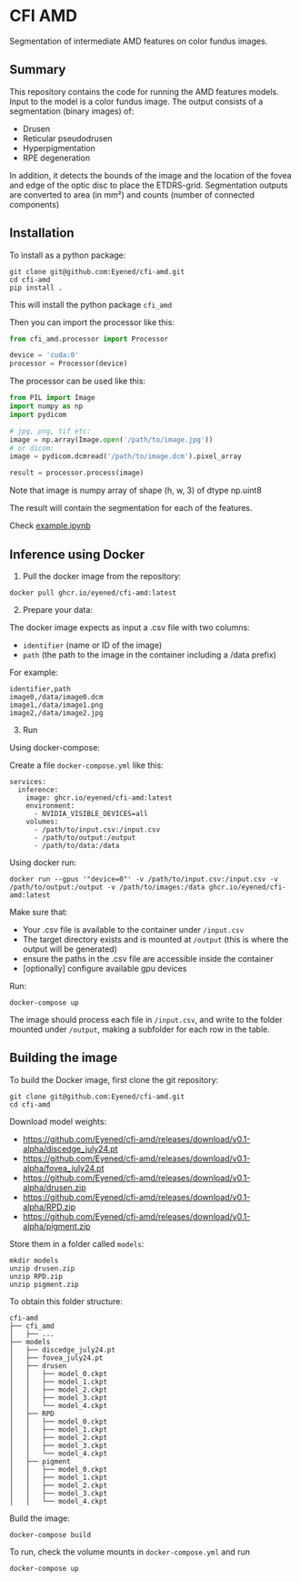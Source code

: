 # CFI AMD

Segmentation of intermediate AMD features on color fundus images.

## Summary

This repository contains the code for running the AMD features models.
Input to the model is a color fundus image.
The output consists of a segmentation (binary images) of:
 - Drusen
 - Reticular pseudodrusen
 - Hyperpigmentation
 - RPE degeneration

In addition, it detects the bounds of the image and the location of the fovea and edge of the optic disc to place the ETDRS-grid.
Segmentation outputs are converted to area (in mm²) and counts (number of connected components)

## Installation
To install as a python package:
```
git clone git@github.com:Eyened/cfi-amd.git
cd cfi-amd
pip install .
```
This will install the python package `cfi_amd`

Then you can import the processor like this:
```python
from cfi_amd.processor import Processor

device = 'cuda:0'
processor = Processor(device)
```

The processor can be used like this:
```python
from PIL import Image
import numpy as np
import pydicom

# jpg, png, tif etc:
image = np.array(Image.open('/path/to/image.jpg'))
# or dicom:
image = pydicom.dcmread('/path/to/image.dcm').pixel_array

result = processor.process(image)
```
Note that image is numpy array of shape (h, w, 3) of dtype np.uint8

The result will contain the segmentation for each of the features.

Check [example.ipynb](example.ipynb)

## Inference using Docker

1. Pull the docker image from the repository:
```
docker pull ghcr.io/eyened/cfi-amd:latest
```

2. Prepare your data:

The docker image expects as input a .csv file with two columns:
- `identifier` (name or ID of the image)
- `path` (the path to the image in the container including a /data prefix)

For example:
```
identifier,path
image0,/data/image0.dcm
image1,/data/image1.png
image2,/data/image2.jpg
```
3. Run 

Using docker-compose:

Create a file `docker-compose.yml` like this:
```
services:
  inference:
    image: ghcr.io/eyened/cfi-amd:latest
    environment:
      - NVIDIA_VISIBLE_DEVICES=all
    volumes:
      - /path/to/input.csv:/input.csv
      - /path/to/output:/output
      - /path/to/data:/data
```

Using docker run:
```
docker run --gpus '"device=0"' -v /path/to/input.csv:/input.csv -v /path/to/output:/output -v /path/to/images:/data ghcr.io/eyened/cfi-amd:latest
```

Make sure that:
- Your .csv file is available to the container under `/input.csv`
- The target directory exists and is mounted at `/output` (this is where the output will be generated)
- ensure the paths in the .csv file are accessible inside the container
- [optionally] configure available gpu devices

Run:
```
docker-compose up
```
The image should process each file in `/input.csv`, and write to the folder mounted under `/output`, making a subfolder for each row in the table.

## Building the image
To build the Docker image, first clone the git repository:
```
git clone git@github.com:Eyened/cfi-amd.git
cd cfi-amd
```
Download model weights:

- https://github.com/Eyened/cfi-amd/releases/download/v0.1-alpha/discedge_july24.pt
- https://github.com/Eyened/cfi-amd/releases/download/v0.1-alpha/fovea_july24.pt
- https://github.com/Eyened/cfi-amd/releases/download/v0.1-alpha/drusen.zip
- https://github.com/Eyened/cfi-amd/releases/download/v0.1-alpha/RPD.zip
- https://github.com/Eyened/cfi-amd/releases/download/v0.1-alpha/pigment.zip

Store them in a folder called `models`:
```
mkdir models
unzip drusen.zip
unzip RPD.zip
unzip pigment.zip
```


To obtain this folder structure:
```
cfi-amd
├── cfi_amd
│   ├── ...
├── models
│   ├── discedge_july24.pt
│   ├── fovea_july24.pt
│   ├── drusen
│   │   ├── model_0.ckpt
│   │   ├── model_1.ckpt
│   │   ├── model_2.ckpt
│   │   ├── model_3.ckpt
│   │   └── model_4.ckpt
│   ├── RPD
│   │   ├── model_0.ckpt
│   │   ├── model_1.ckpt
│   │   ├── model_2.ckpt
│   │   ├── model_3.ckpt
│   │   └── model_4.ckpt
│   ├── pigment
│   │   ├── model_0.ckpt
│   │   ├── model_1.ckpt
│   │   ├── model_2.ckpt
│   │   ├── model_3.ckpt
│   │   └── model_4.ckpt
```

Build the image:
```
docker-compose build
```

To run, check the volume mounts in `docker-compose.yml` and run
```
docker-compose up
```
